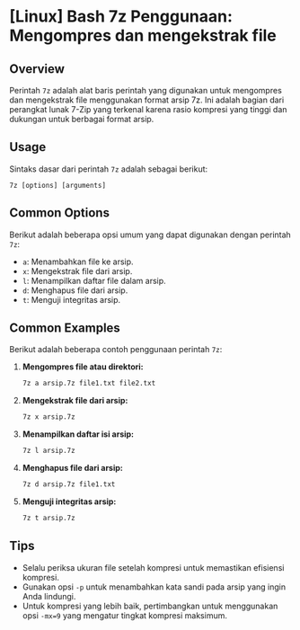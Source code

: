 # [Linux] Bash 7z Penggunaan: Mengompres dan mengekstrak file

## Overview
Perintah `7z` adalah alat baris perintah yang digunakan untuk mengompres dan mengekstrak file menggunakan format arsip 7z. Ini adalah bagian dari perangkat lunak 7-Zip yang terkenal karena rasio kompresi yang tinggi dan dukungan untuk berbagai format arsip.

## Usage
Sintaks dasar dari perintah `7z` adalah sebagai berikut:

```
7z [options] [arguments]
```

## Common Options
Berikut adalah beberapa opsi umum yang dapat digunakan dengan perintah `7z`:

- `a`: Menambahkan file ke arsip.
- `x`: Mengekstrak file dari arsip.
- `l`: Menampilkan daftar file dalam arsip.
- `d`: Menghapus file dari arsip.
- `t`: Menguji integritas arsip.

## Common Examples
Berikut adalah beberapa contoh penggunaan perintah `7z`:

1. **Mengompres file atau direktori:**
   ```bash
   7z a arsip.7z file1.txt file2.txt
   ```

2. **Mengekstrak file dari arsip:**
   ```bash
   7z x arsip.7z
   ```

3. **Menampilkan daftar isi arsip:**
   ```bash
   7z l arsip.7z
   ```

4. **Menghapus file dari arsip:**
   ```bash
   7z d arsip.7z file1.txt
   ```

5. **Menguji integritas arsip:**
   ```bash
   7z t arsip.7z
   ```

## Tips
- Selalu periksa ukuran file setelah kompresi untuk memastikan efisiensi kompresi.
- Gunakan opsi `-p` untuk menambahkan kata sandi pada arsip yang ingin Anda lindungi.
- Untuk kompresi yang lebih baik, pertimbangkan untuk menggunakan opsi `-mx=9` yang mengatur tingkat kompresi maksimum.